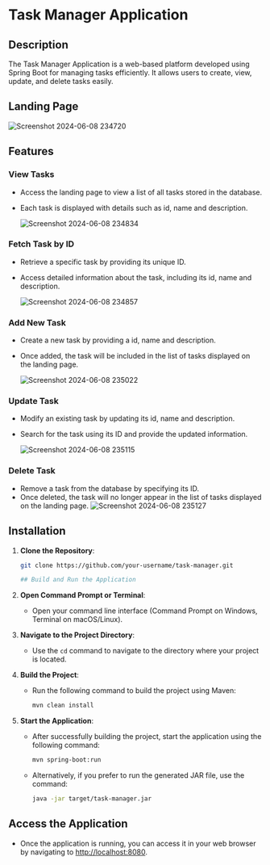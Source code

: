 # Task Manager Application

## Description

The Task Manager Application is a web-based platform developed using Spring Boot for managing tasks efficiently. It allows users to create, view, update, and delete tasks easily.

## Landing Page
![Screenshot 2024-06-08 234720](https://github.com/riyajaiswal25/Task-Manager/assets/84279900/87d99b8a-8af6-408d-a555-c44c0d4dc44c)


## Features

### View Tasks

- Access the landing page to view a list of all tasks stored in the database.
- Each task is displayed with details such as id, name and description.

  ![Screenshot 2024-06-08 234834](https://github.com/riyajaiswal25/Task-Manager/assets/84279900/4506c433-cb8b-4af0-8474-2d6276bf09f6)


### Fetch Task by ID

- Retrieve a specific task by providing its unique ID.
- Access detailed information about the task, including its id, name and description.

  ![Screenshot 2024-06-08 234857](https://github.com/riyajaiswal25/Task-Manager/assets/84279900/64c8fd70-30c1-485c-a4e3-f18ab487961b)


### Add New Task

- Create a new task by providing a id, name and description.
- Once added, the task will be included in the list of tasks displayed on the landing page.

  ![Screenshot 2024-06-08 235022](https://github.com/riyajaiswal25/Task-Manager/assets/84279900/ff4275bb-833d-48a0-84f9-d4754a674a96)


### Update Task

- Modify an existing task by updating its id, name and description.
- Search for the task using its ID and provide the updated information.

  ![Screenshot 2024-06-08 235115](https://github.com/riyajaiswal25/Task-Manager/assets/84279900/25713f39-b256-4f34-a3dc-5a00042965bc)


### Delete Task

- Remove a task from the database by specifying its ID.
- Once deleted, the task will no longer appear in the list of tasks displayed on the landing page.
  ![Screenshot 2024-06-08 235127](https://github.com/riyajaiswal25/Task-Manager/assets/84279900/38bcc56c-4666-46f2-b209-47fbb8e84f98)


## Installation

1. **Clone the Repository**: 
   ```bash
   git clone https://github.com/your-username/task-manager.git

   ## Build and Run the Application

2. **Open Command Prompt or Terminal**: 
   - Open your command line interface (Command Prompt on Windows, Terminal on macOS/Linux).

3. **Navigate to the Project Directory**: 
   - Use the `cd` command to navigate to the directory where your project is located.

4. **Build the Project**:
   - Run the following command to build the project using Maven:
     ```bash
     mvn clean install
     ```

5. **Start the Application**:
   - After successfully building the project, start the application using the following command:
     ```bash
     mvn spring-boot:run
     ```
   - Alternatively, if you prefer to run the generated JAR file, use the command:
     ```bash
     java -jar target/task-manager.jar
     ```

## Access the Application

- Once the application is running, you can access it in your web browser by navigating to [http://localhost:8080](http://localhost:8080).



